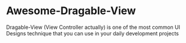 # Awesome-Dragable-View
Dragable-View (View Controller actually) is one of the most common UI Designs technique that you can use in your daily development projects
